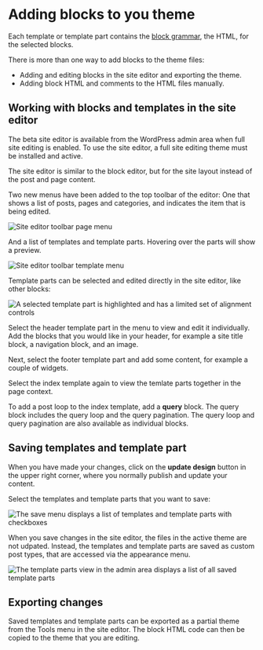 # Adding blocks to you theme

Each template or template part contains the [block grammar](https://developer.wordpress.org/block-editor/principles/key-concepts/#blocks), the HTML, for the selected blocks.

There is more than one way to add blocks to the theme files:

- Adding and editing blocks in the site editor and exporting the theme.
- Adding block HTML and comments to the HTML files manually.


## Working with blocks and templates in the site editor

The beta site editor is available from the WordPress admin area when full site editing is enabled.
To use the site editor, a full site editing theme must be installed and active.

The site editor is similar to the block editor, but for the site layout instead of the post and page content.

Two new menus have been added to the top toolbar of the editor:
One that shows a list of posts, pages and categories, and indicates the item that is being edited.

![Site editor toolbar page menu](https://github.com/carolinan/gutenberg/raw/add/docs-block-based-themes/docs/designers-developers/developers/tutorials/block-based-themes/block-based-themes-page-menu.png)

And a list of templates and template parts. Hovering over the parts will show a preview.

![Site editor toolbar template menu](https://github.com/carolinan/gutenberg/raw/add/docs-block-based-themes/docs/designers-developers/developers/tutorials/block-based-themes/block-based-themes-template-menu.png)

Template parts can be selected and edited directly in the site editor, like other blocks:

![A selected template part is highlighted and has a limited set of alignment controls](https://github.com/carolinan/gutenberg/raw/add/docs-block-based-themes/docs/designers-developers/developers/tutorials/block-based-themes/block-based-themes-editor-template-part.png)


Select the header template part in the menu to view and edit it individually.
Add the blocks that you would like in your header, for example a site title block, a navigation block, and an image.

Next, select the footer template part and add some content, for example a couple of widgets.

Select the index template again to view the temlate parts together in the page context.

To add a post loop to the index template, add a **query** block.
The query block includes the query loop and the query pagination.
The query loop and query pagination are also available as individual blocks.


## Saving templates and template part

When you have made your changes, click on the **update design** button in the upper right corner,
where you normally publish and update your content.

Select the templates and template parts that you want to save:

![The save menu displays a list of templates and template parts with checkboxes](https://github.com/carolinan/gutenberg/raw/add/docs-block-based-themes/docs/designers-developers/developers/tutorials/block-based-themes/block-based-themes-save.png)


When you save changes in the site editor, the files in the active theme are not udpated.
Instead, the templates and template parts are saved as custom post types, that are accessed via the appearance menu.

![The template parts view in the admin area displays a list of all saved template parts](https://github.com/carolinan/gutenberg/raw/add/docs-block-based-themes/docs/designers-developers/developers/tutorials/block-based-themes/block-based-themes-appearance-template-parts.png)


## Exporting changes

Saved templates and template parts can be exported as a partial theme from the Tools menu in the site editor.
The block HTML code can then be copied to the theme that you are editing.

